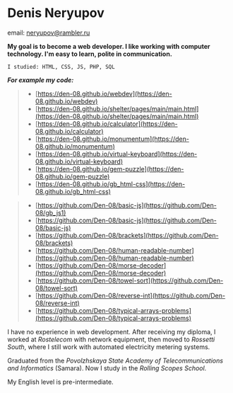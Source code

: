 # Denis Neryupov
email: [neryupov@rambler.ru](mailto:neryupov@rambler.ru)

**My goal is to become a web developer. I like working with computer technology. I'm easy to learn, polite in communication.**

`I studied: HTML, CSS, JS, PHP, SQL`

 ***For example my code:***

>   - [https://den-08.github.io/webdev](https://den-08.github.io/webdev)
>   - [https://den-08.github.io/shelter/pages/main/main.html](https://den-08.github.io/shelter/pages/main/main.html)
>   - [https://den-08.github.io/calculator](https://den-08.github.io/calculator)
>   - [https://den-08.github.io/monumentum](https://den-08.github.io/monumentum)
>   - [https://den-08.github.io/virtual-keyboard](https://den-08.github.io/virtual-keyboard)
>   - [https://den-08.github.io/gem-puzzle](https://den-08.github.io/gem-puzzle)
>   - [https://den-08.github.io/gb_html-css](https://den-08.github.io/gb_html-css)

>   - [https://github.com/Den-08/basic-js](https://github.com/Den-08/gb_js1)
>   - [https://github.com/Den-08/basic-js](https://github.com/Den-08/basic-js)
>   - [https://github.com/Den-08/brackets](https://github.com/Den-08/brackets)
>   - [https://github.com/Den-08/human-readable-number](https://github.com/Den-08/human-readable-number)
>   - [https://github.com/Den-08/morse-decoder](https://github.com/Den-08/morse-decoder)
>   - [https://github.com/Den-08/towel-sort](https://github.com/Den-08/towel-sort)
>   - [https://github.com/Den-08/reverse-int](https://github.com/Den-08/reverse-int)
>   - [https://github.com/Den-08/typical-arrays-problems](https://github.com/Den-08/typical-arrays-problems)

I have no experience in web development. After receiving my diploma, I worked at *Rostelecom* with network equipment, then moved to *Rossetti South*, where I still work with automated electricity metering systems.

Graduated from the *Povolzhskaya State Academy of Telecommunications and Informatics* (Samara). Now I study in the *Rolling Scopes School*.

My English level is pre-intermediate.
